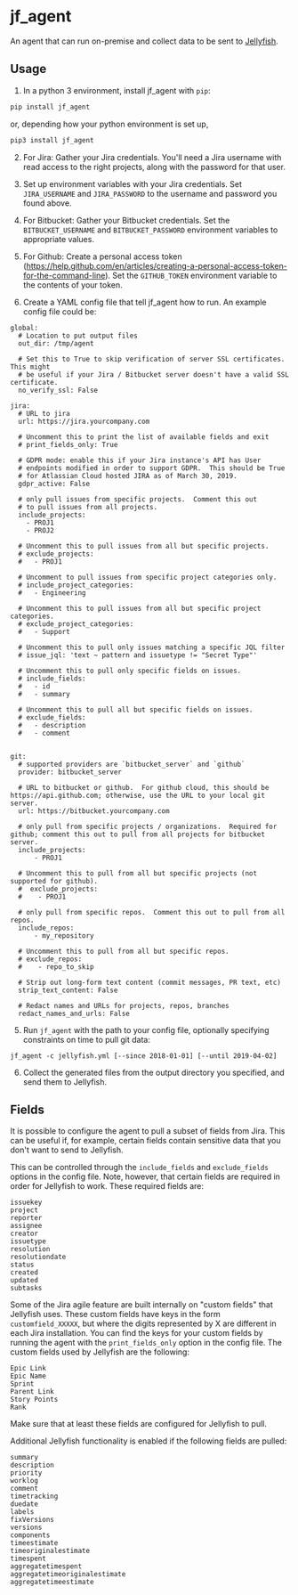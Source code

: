 # jf_agent

An agent that can run on-premise and collect data to be sent to [Jellyfish](https://jellyfish.co/).

## Usage

1. In a python 3 environment, install jf_agent with `pip`:
```bash
pip install jf_agent
```

or, depending how your python environment is set up,

```bash
pip3 install jf_agent
```

2. For Jira: Gather your Jira credentials. You'll need a Jira username with read access to the right projects, along with the password for that user.

3. Set up environment variables with your Jira credentials. Set `JIRA_USERNAME` and `JIRA_PASSWORD` to the username and password you found above.

4. For Bitbucket: Gather your Bitbucket credentials. Set the `BITBUCKET_USERNAME` and `BITBUCKET_PASSWORD` environment variables to appropriate values.

5. For Github: Create a personal access token (https://help.github.com/en/articles/creating-a-personal-access-token-for-the-command-line).  Set the `GITHUB_TOKEN` environment variable to the contents of your token.

6. Create a YAML config file that tell jf_agent how to run. An example config file could be:

```
global:
  # Location to put output files
  out_dir: /tmp/agent

  # Set this to True to skip verification of server SSL certificates.  This might
  # be useful if your Jira / Bitbucket server doesn't have a valid SSL certificate.
  no_verify_ssl: False

jira:
  # URL to jira
  url: https://jira.yourcompany.com

  # Uncomment this to print the list of available fields and exit
  # print_fields_only: True

  # GDPR mode: enable this if your Jira instance's API has User
  # endpoints modified in order to support GDPR.  This should be True
  # for Atlassian Cloud hosted JIRA as of March 30, 2019.
  gdpr_active: False
  
  # only pull issues from specific projects.  Comment this out
  # to pull issues from all projects.
  include_projects:
    - PROJ1
    - PROJ2

  # Uncomment this to pull issues from all but specific projects.
  # exclude_projects:
  #   - PROJ1

  # Uncomment to pull issues from specific project categories only.
  # include_project_categories:
  #   - Engineering

  # Uncomment this to pull issues from all but specific project categories.
  # exclude_project_categories:
  #   - Support

  # Uncomment this to pull only issues matching a specific JQL filter
  # issue_jql: 'text ~ pattern and issuetype != "Secret Type"'

  # Uncomment this to pull only specific fields on issues.
  # include_fields:
  #   - id
  #   - summary

  # Uncomment this to pull all but specific fields on issues.
  # exclude_fields:
  #   - description
  #   - comment


git:
  # supported providers are `bitbucket_server` and `github`
  provider: bitbucket_server
  
  # URL to bitbucket or github.  For github cloud, this should be https://api.github.com; otherwise, use the URL to your local git server.
  url: https://bitbucket.yourcompany.com
  
  # only pull from specific projects / organizations.  Required for github; comment this out to pull from all projects for bitbucket server.
  include_projects:
      - PROJ1
      
  # Uncomment this to pull from all but specific projects (not supported for github).
  #  exclude_projects:
  #    - PROJ1
      
  # only pull from specific repos.  Comment this out to pull from all repos.
  include_repos:
      - my_repository
      
  # Uncomment this to pull from all but specific repos.
  # exclude_repos:
  #    - repo_to_skip
      
  # Strip out long-form text content (commit messages, PR text, etc)
  strip_text_content: False
  
  # Redact names and URLs for projects, repos, branches
  redact_names_and_urls: False
```

5. Run `jf_agent` with the path to your config file, optionally specifying constraints on time to pull git data:
```
jf_agent -c jellyfish.yml [--since 2018-01-01] [--until 2019-04-02]
```

6. Collect the generated files from the output directory you specified, and send them to Jellyfish.


## Fields

It is possible to configure the agent to pull a subset of fields from
Jira.  This can be useful if, for example, certain fields contain
sensitive data that you don't want to send to Jellyfish.

This can be controlled through the `include_fields` and `exclude_fields`
options in the config file.  Note, however, that certain fields are required in order
for Jellyfish to work.  These required fields are:

```
issuekey
project
reporter
assignee
creator
issuetype
resolution
resolutiondate
status
created
updated
subtasks
```

Some of the Jira agile feature are built internally on "custom fields" that Jellyfish uses. These
custom fields have keys in the form `customfield_XXXXX`, but where the digits represented by X
are different in each Jira installation. You can find the keys for your custom
fields by running the agent with the `print_fields_only` option in the config file.  The custom
fields used by Jellyfish are the following:

```
Epic Link
Epic Name
Sprint
Parent Link
Story Points
Rank
```

Make sure that at least these fields are configured for Jellyfish to pull.

Additional Jellyfish functionality is enabled if the following fields are pulled:
```
summary
description
priority
worklog
comment
timetracking
duedate
labels
fixVersions
versions
components
timeestimate
timeoriginalestimate
timespent
aggregatetimespent
aggregatetimeoriginalestimate
aggregatetimeestimate
```
